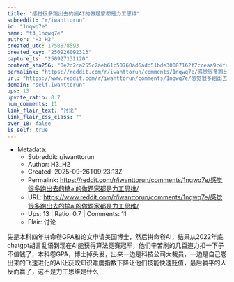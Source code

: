 ```yaml
---
title: "感觉很多跑出去的搞AI的做题家都是力工思维"
subreddit: "r/iwanttorun"
id: "1nqwq7e"
name: "t3_1nqwq7e"
author: "H3_H2"
created_utc: 1758878593
created_key: "250926092313"
capture_ts: "250927131120"
content_sha256: "0e2d2ca255c2aeb61c50760ad6add51bde30087162f7cceaa9c4fabbc165dc67"
permalink: "https://reddit.com/r/iwanttorun/comments/1nqwq7e/感觉很多跑出去的搞ai的做题家都是力工思维/"
url: "https://www.reddit.com/r/iwanttorun/comments/1nqwq7e/感觉很多跑出去的搞ai的做题家都是力工思维/"
domain: "self.iwanttorun"
ups: 13
upvote_ratio: 0.7
num_comments: 11
link_flair_text: "讨论"
link_flair_css_class: ""
over_18: false
is_self: true
---
```


- Metadata:
  - Subreddit: r/iwanttorun
  - Author: H3_H2
  - Created: 2025-09-26T09:23:13Z
  - Permalink: https://reddit.com/r/iwanttorun/comments/1nqwq7e/感觉很多跑出去的搞ai的做题家都是力工思维/
  - URL: https://www.reddit.com/r/iwanttorun/comments/1nqwq7e/感觉很多跑出去的搞ai的做题家都是力工思维/
  - Ups: 13 | Ratio: 0.7 | Comments: 11
  - Flair: 讨论

先是本科四年拼命卷GPA和论文申请美国博士，然后拼命卷AI，结果从2022年底chatgpt胡言乱语到现在AI能获得算法竞赛冠军，他们辛苦刷的几百道力扣一下子不值钱了，本科卷GPA，博士掉头发，出来一边是科技公司大裁员，一边是自己卷出来的飞速进化的AI让获取知识难度指数下降让他们技能快速贬值，最后躺平的人反而赢了，这不是力工思维是什么
